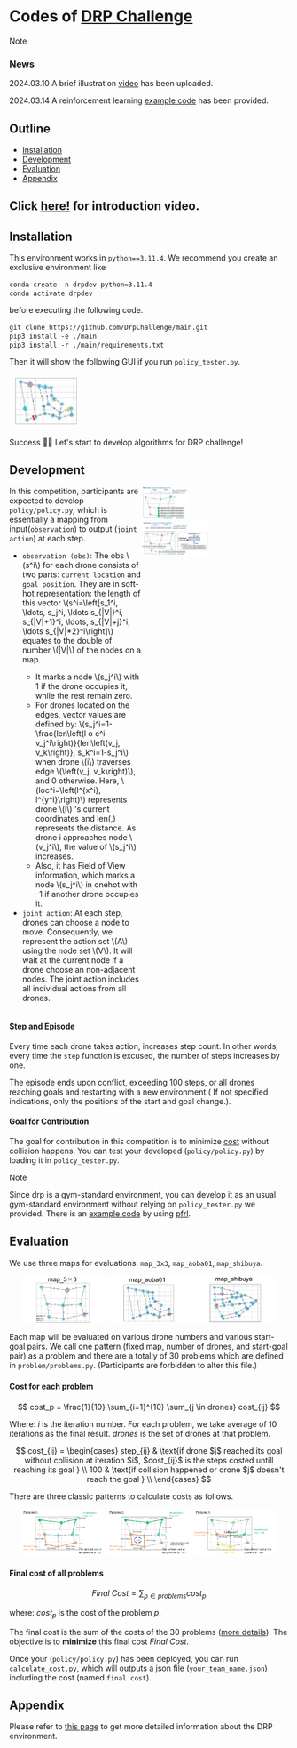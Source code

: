 <link href="assets\css\markdown.css"></link>

# Codes of [DRP Challenge](https://drp-challenge.com/#/overview)

> [!Note]
>
> ### News
>
> 2024.03.10 A brief illustration [video](https://youtu.be/GvozDxtEDTs) has been uploaded.
>
> 2024.03.14 A reinforcement learning [example code](example/) has been provided.

## Outline

- [Installation](#installation)
- [Development](#development)
- [Evaluation](#evaluation)
- [Appendix](#appendix)

## Click [here!](https://youtu.be/GvozDxtEDTs) for introduction video.

## Installation

This environment works in `python==3.11.4`.
We recommend you create an exclusive environment like

```
conda create -n drpdev python=3.11.4
conda activate drpdev
```

before executing the following code.

```
git clone https://github.com/DrpChallenge/main.git
pip3 install -e ./main
pip3 install -r ./main/requirements.txt
```

Then it will show the following GUI if you run `policy_tester.py`.

<img src = assets\img\drpexample.png width="25%">

Success :tada::tada: Let's start to develop algorithms for DRP challenge!

<a id="development"></a>

## Development

<!-- #### ``policy/policy.py`` -->

<div style="display:flex">
<div style="width:47.5%">
In this competition, participants are expected to develop <code>policy/policy.py</code>, which is essentially a mapping from input(<code>observation</code>) to output (<code>joint action</code>) at each step. 
<ul>
  <li><code>observation (obs)</code>: The obs \(s^i\) for each drone consists of two parts: <code>current location</code> and <code>goal position</code>.  They are in soft-hot representation: the length of this vector \(s^i=\left[s_1^i, \ldots, s_j^i, \ldots s_{|V|}^i, s_{|V|+1}^i, \ldots, s_{|V|+j}^i, \ldots s_{|V|*2}^i\right]\) equates to the double of number \(|V|\) of the nodes on a map.</li>
  <ul>
  <li>It marks a node \(s_j^i\) with 1 if the drone occupies it, while the rest remain zero.</li>
  <li>For drones located on the edges, vector values are defined by: \(s_j^i=1-\frac{len\left(l o c^i-v_j^i\right)}{len\left(v_j, v_k\right)}, s_k^i=1-s_j^i\) when drone \(i\) traverses edge \(\left(v_j, v_k\right)\), and 0 otherwise. Here, \(loc^i=\left(l^{x^i}, l^{y^i}\right)\) represents drone \(i\) 's current coordinates and len(,) represents the distance. As drone i approaches node \(v_j^i\), the value of \(s_j^i\) increases.</li>
  <li>Also, it has Field of View information, which marks a node \(s_j^i\) in onehot with -1 if another drone occupies it.</li>
  </ul>
  <li><code>joint action</code>: At each step, drones can choose a node to move. Consequently, we represent the action set \(A\) using the node set \(V\). It will wait at the current node if a drone choose an non-adjacent nodes. The joint action includes all individual actions from all drones.</li>
</ul>
</div>
  <div style="width:47.5%">
    <div>
      <img src="assets/img/obs.png" width="35%" >
    </div>
    <div>
      <img src="assets/img/framework.png" width="50%" >
    </div>
  </div>
</div>
<!--
<p align="center">
 <img src="assets/img/policy.png" width="65%" >
</p>
-->

#### Step and Episode

Every time each drone takes action, increases step count.
In other words, every time the `step` function is excused, the number of steps increases by one.

The episode ends upon conflict, exceeding 100 steps, or all drones reaching goals and restarting with a new environment ( If not specified indications, only the positions of the start and goal change.).

#### Goal for Contribution

The goal for contribution in this competition is to minimize [cost](#cost) without collision happens.
You can test your developed (`policy/policy.py`) by loading it in `policy_tester.py`.

> [!NOTE]
> Since drp is a gym-standard environment, you can develop it as an usual gym-standard environment without relying on `policy_tester.py` we provided. There is an [example code](example/) by using [pfrl](https://github.com/pfnet/pfrl).

<a id="evaluation"></a>

## Evaluation

We use three maps for evaluations: `map_3x3`, `map_aoba01`, `map_shibuya`.

<p align="center">
  <img src="assets/img/map3_3.png" width="30%" >
  <img src="assets/img/map_aoba01.png" width="30%" >
  <img src="assets/img/map_shibuya.png" width="30%" >
</p>

Each map will be evaluated on various drone numbers and various start-goal pairs.
We call one pattern (fixed map, number of drones, and start-goal pair) as a problem and there are a totally of 30 problems which are defined in `problem/problems.py`. (Participants are forbidden to alter this file.)

<a id="cost"></a>

#### Cost for each problem 　

$$
cost_p = \frac{1}{10} \sum_{i=1}^{10} \sum_{j \in drones} cost_{ij}
$$

Where:
$i$ is the iteration number. For each problem, we take average of 10 iterations as the final result.
$drones$ is the set of drones at that problem.

$$
cost_{ij} = \begin{cases}
step_{ij} & \text{if drone $j$ reached its goal without collision at iteration $i$, $cost_{ij}$ is the steps costed untill reaching its goal } \\
100 & \text{if collision happened or drone $j$ doesn't reach the goal } \\
\end{cases}
$$

There are three classic patterns to calculate costs as follows.

<p align="center">
<img src="assets/img/score1.png" width="30%" >
<img src="assets/img/score2.png" width="30%" >
<img src="assets/img/score3.png" width="30%" >
</p>

#### Final cost of all problems

$$
Final~Cost = \sum_{p \in problems}cost_p
$$

where:
$cost_p$ is the cost of the problem $p$.

The final cost is the sum of the costs of the 30 problems ([more details](problem/problems.py)). The objective is to **minimize** this final cost $Final~Cost$.

Once your (`policy/policy.py`) has been deployed, you can run `calculate_cost.py`, which will outputs a json file (`your_team_name.json`) including the cost (named `final cost`).

<a id ="appendix"></a>

## Appendix

Please refer to [this page](assets/markdown/appendix.md) to get more detailed information about the DRP environment.
